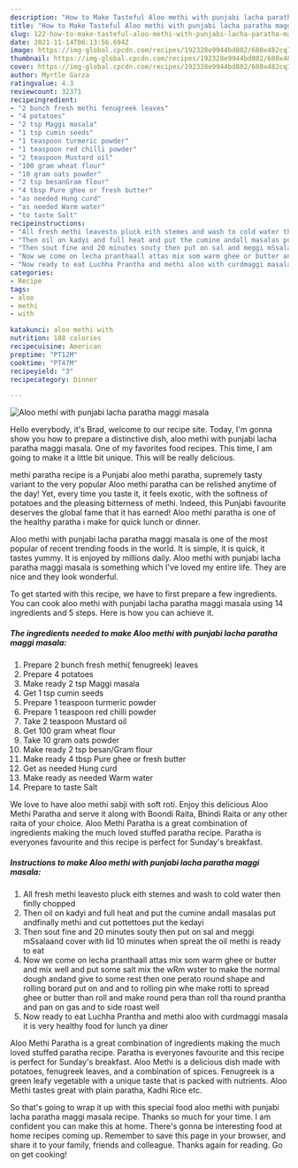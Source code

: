 ```yaml
---
description: "How to Make Tasteful Aloo methi with punjabi lacha paratha maggi masala"
title: "How to Make Tasteful Aloo methi with punjabi lacha paratha maggi masala"
slug: 122-how-to-make-tasteful-aloo-methi-with-punjabi-lacha-paratha-maggi-masala
date: 2021-11-14T06:13:56.694Z
image: https://img-global.cpcdn.com/recipes/192328e9944bd802/680x482cq70/aloo-methi-with-punjabi-lacha-paratha-maggi-masala-recipe-main-photo.jpg
thumbnail: https://img-global.cpcdn.com/recipes/192328e9944bd802/680x482cq70/aloo-methi-with-punjabi-lacha-paratha-maggi-masala-recipe-main-photo.jpg
cover: https://img-global.cpcdn.com/recipes/192328e9944bd802/680x482cq70/aloo-methi-with-punjabi-lacha-paratha-maggi-masala-recipe-main-photo.jpg
author: Myrtle Garza
ratingvalue: 4.3
reviewcount: 32371
recipeingredient:
- "2 bunch fresh methi fenugreek leaves"
- "4 potatoes"
- "2 tsp Maggi masala"
- "1 tsp cumin seeds"
- "1 teaspoon turmeric powder"
- "1 teaspoon red chilli powder"
- "2 teaspoon Mustard oil"
- "100 gram wheat flour"
- "10 gram oats powder"
- "2 tsp besanGram flour"
- "4 tbsp Pure ghee or fresh butter"
- "as needed Hung curd"
- "as needed Warm water"
- "to taste Salt"
recipeinstructions:
- "All fresh methi leavesto pluck eith stemes and wash to cold water then finlly chopped"
- "Then oil on kadyi and full heat and put the cumine andall masalas put andfinally methi and cut pottettoes put the kedayi"
- "Then sout fine and 20 minutes souty then put on sal and meggi mSsalaand cover with lid 10 minutes when spreat the oil methi is ready to eat"
- "Now we come on lecha pranthaall attas mix som warm ghee or butter and mix well and put some salt mix the wRm wster to make the normal dough andand give to some rest then one perato round shape and rolling borard put on and and to rolling pin whe make rotti to spread ghee or butter than roll and make round pera than roll tha round prantha and pan on gas and to side roast well"
- "Now ready to eat Luchha Prantha and methi aloo with curdmaggi masala it is very healthy food for lunch ya diner"
categories:
- Recipe
tags:
- aloo
- methi
- with

katakunci: aloo methi with 
nutrition: 188 calories
recipecuisine: American
preptime: "PT12M"
cooktime: "PT47M"
recipeyield: "3"
recipecategory: Dinner

---
```



![Aloo methi with punjabi lacha paratha maggi masala](https://img-global.cpcdn.com/recipes/192328e9944bd802/680x482cq70/aloo-methi-with-punjabi-lacha-paratha-maggi-masala-recipe-main-photo.jpg)

Hello everybody, it's Brad, welcome to our recipe site. Today, I'm gonna show you how to prepare a distinctive dish, aloo methi with punjabi lacha paratha maggi masala. One of my favorites food recipes. This time, I am going to make it a little bit unique. This will be really delicious.

methi paratha recipe is a Punjabi aloo methi paratha, supremely tasty variant to the very popular Aloo methi paratha can be relished anytime of the day! Yet, every time you taste it, it feels exotic, with the softness of potatoes and the pleasing bitterness of methi. Indeed, this Punjabi favourite deserves the global fame that it has earned! Aloo methi paratha is one of the healthy paratha i make for quick lunch or dinner.

Aloo methi with punjabi lacha paratha maggi masala is one of the most popular of recent trending foods in the world. It is simple, it is quick, it tastes yummy. It is enjoyed by millions daily. Aloo methi with punjabi lacha paratha maggi masala is something which I've loved my entire life. They are nice and they look wonderful.


To get started with this recipe, we have to first prepare a few ingredients. You can cook aloo methi with punjabi lacha paratha maggi masala using 14 ingredients and 5 steps. Here is how you can achieve it.

<!--inarticleads1-->

##### The ingredients needed to make Aloo methi with punjabi lacha paratha maggi masala:

1. Prepare 2 bunch fresh methi( fenugreek) leaves
1. Prepare 4 potatoes
1. Make ready 2 tsp Maggi masala
1. Get 1 tsp cumin seeds
1. Prepare 1 teaspoon turmeric powder
1. Prepare 1 teaspoon red chilli powder
1. Take 2 teaspoon Mustard oil
1. Get 100 gram wheat flour
1. Take 10 gram oats powder
1. Make ready 2 tsp besan/Gram flour
1. Make ready 4 tbsp Pure ghee or fresh butter
1. Get as needed Hung curd
1. Make ready as needed Warm water
1. Prepare to taste Salt


We love to have aloo methi sabji with soft roti. Enjoy this delicious Aloo Methi Paratha and serve it along with Boondi Raita, Bhindi Raita or any other raita of your choice. Aloo Methi Paratha is a great combination of ingredients making the much loved stuffed paratha recipe. Paratha is everyones favourite and this recipe is perfect for Sunday&#39;s breakfast. 

<!--inarticleads2-->

##### Instructions to make Aloo methi with punjabi lacha paratha maggi masala:

1. All fresh methi leavesto pluck eith stemes and wash to cold water then finlly chopped
1. Then oil on kadyi and full heat and put the cumine andall masalas put andfinally methi and cut pottettoes put the kedayi
1. Then sout fine and 20 minutes souty then put on sal and meggi mSsalaand cover with lid 10 minutes when spreat the oil methi is ready to eat
1. Now we come on lecha pranthaall attas mix som warm ghee or butter and mix well and put some salt mix the wRm wster to make the normal dough andand give to some rest then one perato round shape and rolling borard put on and and to rolling pin whe make rotti to spread ghee or butter than roll and make round pera than roll tha round prantha and pan on gas and to side roast well
1. Now ready to eat Luchha Prantha and methi aloo with curdmaggi masala it is very healthy food for lunch ya diner


Aloo Methi Paratha is a great combination of ingredients making the much loved stuffed paratha recipe. Paratha is everyones favourite and this recipe is perfect for Sunday&#39;s breakfast. Aloo Methi is a delicious dish made with potatoes, fenugreek leaves, and a combination of spices. Fenugreek is a green leafy vegetable with a unique taste that is packed with nutrients. Aloo Methi tastes great with plain paratha, Kadhi Rice etc. 

So that's going to wrap it up with this special food aloo methi with punjabi lacha paratha maggi masala recipe. Thanks so much for your time. I am confident you can make this at home. There's gonna be interesting food at home recipes coming up. Remember to save this page in your browser, and share it to your family, friends and colleague. Thanks again for reading. Go on get cooking!
